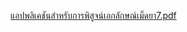 [แอปพลิเคชันสำหรับการพิสูจน์เอกลักษณ์เม็ดยา7.pdf](https://github.com/Thanakorn-11911/Project_DrugTech/files/8046127/7.pdf)
